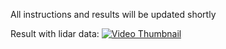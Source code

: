 All instructions and results will be updated shortly

Result with lidar data:
[![Video Thumbnail](https://www.youtube.com/watch?v=B1l96t4fhEQ/0.jpg)](https://www.youtube.com/watch?v=B1l96t4fhEQ)
